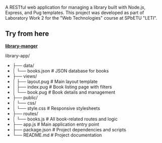 A RESTful web application for managing a library built with Node.js, Express, and Pug templates. This project was developed as part of Laboratory Work 2 for the "Web Technologies" course at SPbETU "LETI".

## Try from here

[**library-manger**](https://saicooo.github.io/library-manger)

library-app/
- ├── data/
- │   └── books.json              # JSON database for books
- ├── views/
- │   ├── layout.pug              # Main layout template
- │   ├── index.pug               # Book listing page with filters
- │   └── book.pug                # Book details and management
- ├── public/
- │   └── css/
- │       └── style.css           # Responsive stylesheets
- ├── routes/
- │   └── books.js                # All book-related routes and logic
- ├── app.js                      # Main application entry point
- ├── package.json                # Project dependencies and scripts
- └── README.md                   # Project documentation



